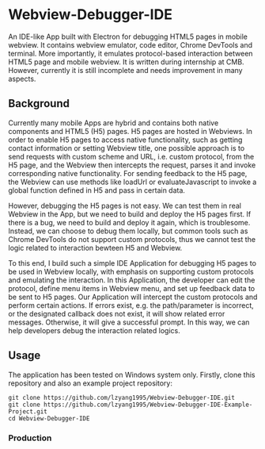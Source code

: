 # Webview-Debugger-IDE

An IDE-like App built with Electron for debugging HTML5 pages in mobile webview. It contains webview emulator, code editor, Chrome DevTools and terminal. More importantly, it emulates protocol-based interaction between HTML5 page and mobile webview. It is written during internship at CMB. However, currently it is still incomplete and needs improvement in many aspects. 

## Background

Currently many mobile Apps are hybrid and contains both native components and HTML5 (H5) pages. H5 pages are hosted in Webviews. In order to enable H5 pages to access native functionality, such as getting contact information or setting Webview title, one possible approach is to send requests with custom scheme and URL, i.e. custom protocol, from the H5 page, and the Webview then intercepts the request, parses it and invoke corresponding native functionality. For sending feedback to the H5 page, the Webview can use methods like loadUrl or evaluateJavascript to invoke a global function defined in H5 and pass in certain data. 

However, debugging the H5 pages is not easy. We can test them in real Webview in the App, but we need to build and deploy the H5 pages first. If there is a bug, we need to build and deploy it again, which is troublesome. Instead, we can choose to debug them locally, but common tools such as Chrome DevTools do not support custom protocols, thus we cannot test the logic related to interaction bewteen H5 and Webview. 

To this end, I build such a simple IDE Application for debugging H5 pages to be used in Webview locally, with emphasis on supporting custom protocols and emulating the interaction. In this Application, the developer can edit the protocol, define menu items in Webview menu, and set up feedback data to be sent to H5 pages. Our Application will intercept the custom protocols and perform certain actions. If errors exist, e.g. the path/parameter is incorrect, or the designated callback does not exist, it will show related error messages. Otherwise, it will give a successful prompt. In this way, we can help developers debug the interaction related logics.

## Usage

The application has been tested on Windows system only. Firstly, clone this repository and also an example project repository:

```
git clone https://github.com/lzyang1995/Webview-Debugger-IDE.git
git clone https://github.com/lzyang1995/Webview-Debugger-IDE-Example-Project.git
cd Webview-Debugger-IDE
```

### Production


